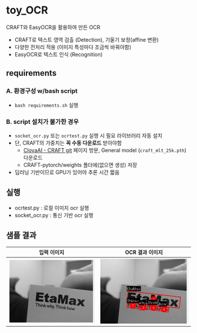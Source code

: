 # toy_OCR
CRAFT와 EasyOCR을 활용하여 만든 OCR
* CRAFT로 텍스트 영역 검출 (Detection), 기울기 보정(affine 변환)
* 다양한 전처리 적용 (이미지 특성마다 조금씩 바꿔야함)
* EasyOCR로 텍스트 인식 (Recognition)


## requirements
### A. 환경구성 w/bash script
* `bash requirements.sh` 실행

### B. script 설치가 불가한 경우
* `socket_ocr.py` 또는 `ocrtest.py` 실행 시 필요 라이브러리 자동 설치
* 단, CRAFT의 가중치는 **꼭 수동 다운로드** 받아야함
  * [ClovaAI - CRAFT git](https://github.com/clovaai/CRAFT-pytorch?tab=readme-ov-file) 페이지 방문, General model (`craft_mlt_25k.pth`) 다운로드
  * CRAFT-pytorch/weights 폴더에(없으면 생성) 저장
* 딥러닝 기반이므로 GPU가 있어야 추론 시간 짧음

## 실행
* ocrtest.py : 로컬 이미지 ocr 실행
* socket_ocr.py : 통신 기반 ocr 실행


## 샘플 결과

| 입력 이미지 | OCR 결과 이미지 |
|:---:|:---:|
| ![입력 이미지](test_imgs/1.testimgocr.png) | ![결과 이미지](test_imgs/result_sample.jpg) |